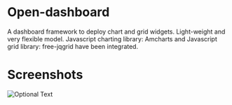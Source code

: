 # Open-dashboard
A dashboard framework to deploy chart and grid widgets. Light-weight and very flexible model. Javascript charting library: Amcharts and Javascript grid library: free-jqgrid have been integrated. 
# Screenshots
![Optional Text](../master/docs/image1.png)
